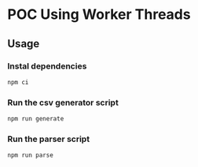 # POC Using Worker Threads

## Usage

### Instal dependencies
```bash
npm ci
```

### Run the csv generator script
```bash
npm run generate
```

### Run the parser script
```bash
npm run parse
```



